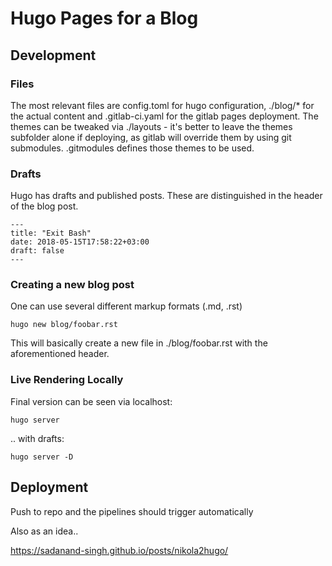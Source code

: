 # Hugo Pages for a Blog

## Development

### Files

The most relevant files are config.toml for hugo configuration, ./blog/\* for the actual content and .gitlab-ci.yaml for the gitlab pages deployment. The themes can be tweaked via ./layouts - it's better to leave the themes subfolder alone if deploying, as gitlab will override them by using git submodules. .gitmodules defines those themes to be used.

### Drafts

Hugo has drafts and published posts. These are distinguished in the header of the blog post.

    ---
    title: "Exit Bash"
    date: 2018-05-15T17:58:22+03:00
    draft: false
    ---

### Creating a new blog post

One can use several different markup formats (.md, .rst)

    hugo new blog/foobar.rst

This will basically create a new file in ./blog/foobar.rst with the aforementioned header.

### Live Rendering Locally

Final version can be seen via localhost:

    hugo server

.. with drafts:

    hugo server -D

## Deployment

Push to repo and the pipelines should trigger automatically

Also as an idea..

https://sadanand-singh.github.io/posts/nikola2hugo/
